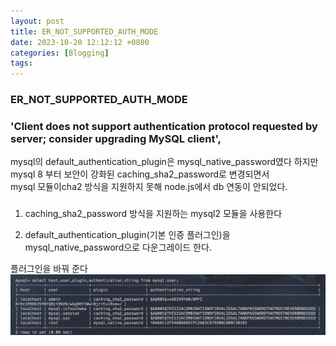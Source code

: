 ```yaml
---
layout: post
title: ER_NOT_SUPPORTED_AUTH_MODE
date: 2023-10-20 12:12:12 +0800
categories: [Blogging]
tags:
---
```


### ER_NOT_SUPPORTED_AUTH_MODE

### 'Client does not support authentication protocol requested by server; consider upgrading MySQL client',

mysql의 default_authentication_plugin은 mysql_native_password였다
하지만 mysql 8 부터 보안이 강화된 caching_sha2_password로 변경되면서  
mysql 모듈이cha2 방식을 지원하지 못해 node.js에서 db 연동이 안되었다.

###

1. caching_sha2_password 방식을 지원하는 mysql2 모듈을 사용한다

2. default_authentication_plugin(기본 인증 플러그인)을 mysql_native_password으로 다운그레이드 한다.

플러그인을 바꿔 준다
![image](./images/스크린샷1.png)
